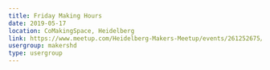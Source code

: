 ```yaml
---
title: Friday Making Hours
date: 2019-05-17
location: CoMakingSpace, Heidelberg
link: https://www.meetup.com/Heidelberg-Makers-Meetup/events/261252675/
usergroup: makershd
type: usergroup
---
```

